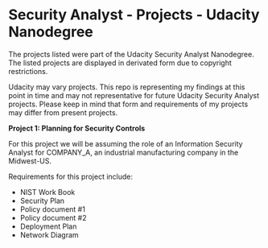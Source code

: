 # Security Analyst - Projects - Udacity Nanodegree

The projects listed were part of the Udacity Security Analyst Nanodegree. The listed projects are displayed in derivated form due to copyright restrictions.

Udacity may vary projects. This repo is representing my findings at this point in time and may not representative for future Udacity Security Analyst projects.
Please keep in mind that form and requirements of my projects may differ from present projects. 

**Project 1: Planning for Security Controls**

For this project we will be assuming the role of an Information Security Analyst for COMPANY_A, an industrial manufacturing company in the Midwest-US. 

Requirements for this project include:

* NIST Work Book
* Security Plan
* Policy document #1
* Policy document #2
* Deployment Plan
* Network Diagram

